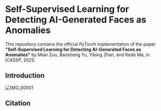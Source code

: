 # Self-Supervised Learning for Detecting AI-Generated Faces as Anomalies
This repository contains the official PyTorch implementation of the paper **"Self-Supervised Learning for Detecting AI-Generated Faces as Anomalies"** by Mian Zou, Baosheng Yu, Yibing Zhan, and Kede Ma, in *ICASSP*, 2025.

## Introduction
![IMG_00001](https://github.com/user-attachments/assets/5af17a79-dca6-432c-88f0-9fc3f81deeeb)

## Citation
